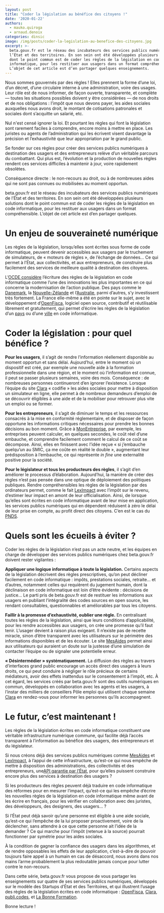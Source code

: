```yaml
---
layout: post
title: "Coder la législation au bénéfice des citoyens !"
date: '2020-01-22'
authors:
  - mauko.quiroga
  - arnaud.denoix
categories: dinsic
image: /img/posts/coder-la-legislation-au-benefice-des-citoyens.jpg
excerpt: >-
  beta.gouv.fr est le réseau des incubateurs des services publics numériques de
  l’État et des territoires. En son sein ont été développées plusieurs solutions
  dont le point commun est de coder les règles de la législation en code
  informatique, pour les restituer aux usagers dans un format compréhensible.
  L’objet de cet article est d’en partager quelques enseignements.
---
```

Nous sommes gouvernés par des règles ! Elles prennent la forme d’une loi, d’un décret, d’une circulaire interne à une administration, voire des usages. Leur rôle est de nous informer, de façon ouverte, transparente, et complète — toutes les situations possibles doivent y être considérées — de nos droits et de nos obligations : l’impôt que nous devons payer, les aides sociales auxquelles nous avons droit, le montant de cotisations patronales et sociales dont s’acquitte un salarié, etc.

Nul n'est censé ignorer la loi. Et pourtant les règles qui font la législation sont rarement faciles à comprendre, encore moins à mettre en place. Les juristes ou agents de l’administration qui les écrivent visent davantage la précision et l’exhaustivité que leur appropriation par le grand public.

Se fonder sur ces règles pour créer des services publics numériques à destination des usagers et des entrepreneurs relève d’un véritable parcours du combattant. Qui plus est, l’évolution et la production de nouvelles règles rendent ces services difficiles à maintenir à jour, voire rapidement obsolètes.

Conséquence directe : le non-recours au droit, ou à de nombreuses aides qui ne sont pas connues ou mobilisées au moment opportun.

beta.gouv.fr est le réseau des incubateurs des services publics numériques de l’État et des territoires. En son sein ont été développées plusieurs solutions dont le point commun est de coder les règles de la législation en code informatique, pour les restituer aux usagers dans un format compréhensible. L’objet de cet article est d’en partager quelques.

# Un enjeu de souveraineté numérique

Les règles de la législation, lorsqu’elles sont écrites sous forme de code informatique, peuvent devenir accessibles aux usagers par le truchement de simulateurs, de « moteurs de règles », de l’échange de données… Ce qui permet à l’État, aux collectivités, et aux entrepreneurs, de construire plus facilement des services de meilleure qualité à destination des citoyens.

L’[OCDE considère](https://trends.oecd-opsi.org/embracing-innovation-in-government-global-trends-2019.pdf) l’écriture des règles de la législation en code informatique comme l’une des innovations les plus importantes en ce qui concerne la modernisation de l’action publique. Des pays comme le [Danemark](https://en.digst.dk/policy-and-strategy/digital-ready-legislation/), la [Nouvelle-Zélande](https://serviceinnovationlab.github.io/assets/Exploring_Machine_Consumable_Code_With_ACC.pdf) et l’[Australie](https://www.digital.nsw.gov.au/digital-transformation/policy-lab/rules-code), parmi d’autres, s’y investissent très fortement. La France elle-même a été en pointe sur le sujet, avec le développement d’[OpenFisca](https://fr.openfisca.org/), logiciel open source, contributif et réutilisable librement et gratuitement, qui permet d’écrire les règles de la législation d’un [pays](https://github.com/openfisca/openfisca-france) ou d’une [ville](https://github.com/openfisca/openfisca-paris) en code informatique.

# Coder la législation : pour quel bénéfice ?

**Pour les usagers**, il s’agit de rendre l’information réellement disponible au moment opportun et sans délai. Aujourd’hui, entre le moment où un dispositif est créé, par exemple une nouvelle aide à la formation professionnelle dans une région, et le moment où l’information est connue, il peut se passer plusieurs semaines, voire des mois. Conséquence : de nombreuses personnes continueront d’en ignorer l’existence. Lorsque l’équipe du site [Clara](https://clara.pole-emploi.fr/) « codifie » les aides sociales pour mettre à disposition un simulateur en ligne, elle permet à de nombreux demandeurs d’emploi de se découvrir éligibles à une aide et de la mobiliser pour retrouver plus vite un emploi ou se former.

**Pour les entrepreneurs**, il s’agit de diminuer le temps et les ressources consacrés à la mise en conformité réglementaire, et de disposer de façon opportune les informations critiques nécessaires pour prendre les bonnes décisions au bon moment. Grâce à [MonEntreprise](https://mon-entreprise.fr/), par exemple, les entreprises peuvent calculer, en quelques secondes, le coût réel d’une embauche, et comprendre facilement comment le calcul de ce coût se décompose. Ainsi, elles en finissent avec l’idée reçue « si j’embauche quelqu’un au SMIC, ça me coûte en réalité le double », augmentant leur prédisposition à l’embauche, ce qui représente *in fine* une externalité positive pour la société.

**Pour le législateur et tous les producteurs des règles**, il s’agit d’en améliorer le processus d’élaboration. Aujourd’hui, la manière de créer des règles n’est pas pensée dans une optique de déploiement des politiques publiques. Rendre compréhensibles les règles de la législation par des ordinateurs permet, comme le fait [LexImpact](https://leximpact.an.fr/) avec l’impôt sur le revenu, d’estimer leur impact en amont de leur officialisation. Ainsi, de lorsque qu’elles sont écrites en code informatique avant de leur mise en application, les services publics numériques qui en dépendent réduisent à zéro le délai de leur prise en compte, au profit direct des citoyens. C’en est le cas du [PNDS](https://www.mesdroitssociaux.gouv.fr/).

# Quels sont les écueils à éviter ?

Coder les règles de la législation n’est pas un acte neutre, et les équipes en charge de développer des services publics numériques chez beta.gouv.fr doivent rester vigilantes :

**Appliquer une logique informatique à toute la législation.** Certains aspects de la législation décrivent des règles prescriptives, qu’on peut décliner facilement en code informatique : impôts, prestations sociales, retraite… et d’autres, notamment celles qui requièrent du jugement humain, dont la déclinaison en code informatique est loin d’être évidente : décisions de justice… Le parti pris de beta.gouv.fr est de restituer les informations aux usagers en publiant l’intégralité des codes sources en open source, les rendant consultables, questionnables et améliorables par tous les citoyens.

**Faillir à la promesse d’exhaustivité, oublier une règle.** En centralisant toutes les règles de la législation, ainsi que leurs conditions d’applicabilité, pour les rendre accessibles aux usagers, on crée une promesse qu’il faut tenir. L’usager devient à raison plus exigeant. Il n’existe pas de recette miracle, sinon d’être transparent avec les utilisateurs sur le périmètre des informations disponibles et de les écouter. Le site [MesAides](https://mes-aides.gouv.fr/) permet ainsi aux utilisateurs qui auraient un doute sur la justesse d’une simulation de contacter l’équipe ou de signaler une potentielle erreur.

**« Désintermédier » systématiquement.** La diffusion des règles au travers d’interfaces grand public encourage un accès direct des usagers à leurs droits, ce qui peut conduire à négliger le rôle précieux de certains médiateurs, avoir des effets inattendus sur le consentement à l’impôt, etc. À cet égard, les services créés par beta.gouv.fr sont des outils numériques en commun, développés en collaboration avec les agents et les usagers, à l’instar des milliers de conseillers Pôle emploi qui utilisent chaque semaine [Clara](https://clara.pole-emploi.fr/) en rendez-vous pour informer les personnes qu’ils accompagnent.

# Le futur, c’est maintenant !

Les règles de la législation écrites en code informatique constituent une véritable infrastructure numérique commune, qui facilite déjà l’accès transparent à l’information au bénéfice des usagers, des entrepreneurs et du législateur.

Si nous créons déjà des services publics numériques comme [MesAides](https://mes-aides.gouv.fr/) et [LexImpact](https://leximpact.an.fr/), à l’appui de cette infrastructure, qu’est-ce qui nous empêche de mettre à disposition des administrations, des collectivités et des entrepreneurs, une[API garantie par l’État](https://api.legifrance.gouv.fr), pour qu’elles puissent construire encore plus des services à destination des usagers ?

Si les producteurs des règles peuvent déjà traduire en code informatique des réformes pour en mesurer l’impact, qu’est-ce qui les empêche d’écrire les nouvelles règles de la législation en code informatique même avant de les écrire en français, pour les vérifier en collaboration avec des juristes, des développeurs, des designers, des usagers… ?

Si l’État peut déjà savoir qu’une personne est éligible à une aide sociale, qu’est-ce qui l’empêche de la lui proposer proactivement, voire de la déclencher, sans attendre à ce que cette personne ait l’idée de la demander ? Ce qui marche pour l’impôt (retenue à la source) pourrait fonctionner par symétrie pour les aides sociales.

À la condition de gagner la confiance des usagers dans les algorithmes, et de rendre opposables les effets de leur application, c’est-à-dire de pouvoir toujours faire appel à un humain en cas de désaccord, nous avons dans nos mains l’arme probablement la plus redoutable jamais conçue pour lutter contre le non-recours.

Dans cette série, beta.gouv.fr vous propose de vous partager les enseignements sur quatre de ses services publics numériques, développés sur le modèle des Startups d’État et des Territoires, et qui illustrent l’usage des règles de la législation écrites en code informatique : [OpenFisca](https://fr.openfisca.org), [Clara](https://clara.pole-emploi.fr/), [publi.codes](https://publi.codes/), et [La Bonne Formation](https://labonneformation.pole-emploi.fr/).

Bonne lecture !
